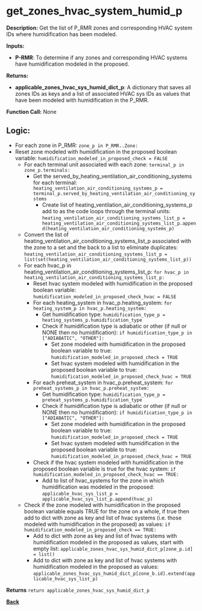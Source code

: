 # get_zones_hvac_system_humid_p  

**Description:** Get the list of P_RMR zones and corresponding HVAC system IDs where humidification has been modeled.  

**Inputs:**  
- **P-RMR**: To determine if any zones and corresponding HVAC systems have humidification modeled in the proposed.  

**Returns:**  
- **applicable_zones_hvac_sys_humid_dict_p**: A dictionary that saves all zones IDs as keys and a list of associated HVAC sys IDs as values that have been modeled with humidification in the P_RMR.  
 
**Function Call:** None  

## Logic:  
- For each zone in P_RMR: `zone_p in P_RMR..Zone:`
- Reset zone modeled with humidification in the proposed boolean variable: `humidification_modeled_in_proposed_check = FALSE`  
    - For each terminal unit associated with each zone: `terminal_p in zone_p.terminals:`
        - Get the served_by_heating_ventilation_air_conditioning_systems for each terminal: `heating_ventilation_air_conditioning_systems_p = terminal_p.served_by_heating_ventilation_air_conditioning_systems`
            - Create list of heating_ventilation_air_conditioning_systems_p add to as the code loops through the terminal units: `heating_ventilation_air_conditioning_systems_list_p = heating_ventilation_air_conditioning_systems_list_p.append(heating_ventilation_air_conditioning_systems_p)`                    
    - Convert the list of heating_ventilation_air_conditioning_systems_list_p associated with the zone to a set and the back to a list to eliminate duplicates: `heating_ventilation_air_conditioning_systems_list_p = list(set(heating_ventilation_air_conditioning_systems_list_p))`
     - For each hvac_p in heating_ventilation_air_conditioning_systems_list_p: `for hvac_p in heating_ventilation_air_conditioning_systems_list_p:`    
        - Reset hvac system modeled with humidification in the proposed boolean variable: `humidification_modeled_in_proposed_check_hvac = FALSE`  
        - For each heating_system in hvac_p.heating_system: `for heating_system_p in hvac_p.heating_system:`
            - Get humidification type: `humidification_type_p = heating_systems_p.humidification_type`
            - Check if humidification type is adiabatic or other (if null or NONE then no humidification): `if humidification_type_p in ["ADIABATIC", "OTHER"]:`
                - Set zone modeled with humidification in the proposed boolean variable to true: `humidification_modeled_in_proposed_check = TRUE`
                - Set hvac system modeled with humidification in the proposed boolean variable to true: `humidification_modeled_in_proposed_check_hvac = TRUE` 
        - For each preheat_system in hvac_p.preheat_system: `for preheat_systems_p in hvac_p.preheat_system:`
            - Get humidification type: `humidification_type_p = preheat_systems_p.humidification_type`
            - Check if humidification type is adiabatic or other (if null or NONE then no humidification): `if humidification_type_p in ["ADIABATIC", "OTHER"]:`
                - Set zone modeled with humidification in the proposed boolean variable to true: `humidification_modeled_in_proposed_check = TRUE`
                - Set hvac system modeled with humidification in the proposed boolean variable to true: `humidification_modeled_in_proposed_check_hvac = TRUE` 
        - Check if the hvac system modeled with humidification in the proposed boolean variable is true for the hvac system: `if humidification_modeled_in_proposed_check_hvac == TRUE:`
            - Add to list of hvac_systems for the zone in which humidification was modeled in the proposed: `applicable_hvac_sys_list_p = applicable_hvac_sys_list_p.append(hvac_p)`
    - Check if the zone modeled with humidification in the proposed boolean variable equals TRUE for the zone on a whole, if true then add to dict with zone as key and list of hvac systems (i.e. those modeled with humidification in the proposed) as values: `if humidification_modeled_in_proposed_check == TRUE:`
        - Add to dict with zone as key and list of hvac systems with humidification modeled in the proposed as values, start with empty list: `applicable_zones_hvac_sys_humid_dict_p[zone_p.id] = list()`
        - Add to dict with zone as key and list of hvac systems with humidification modeled in the proposed as values: `applicable_zones_hvac_sys_humid_dict_p[zone_b.id].extend(applicable_hvac_sys_list_p)`  

**Returns** `return applicable_zones_hvac_sys_humid_dict_p`   

**[Back](../_toc.md)**